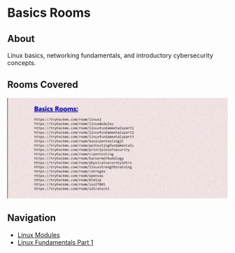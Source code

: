 # Basics Rooms

## About
Linux basics, networking fundamentals, and introductory cybersecurity concepts.

## Rooms Covered
![Rooms List](./rooms-list.png)

## Navigation
- [Linux Modules](./linux-modules.md)
- [Linux Fundamentals Part 1](./linux-fundamentals-part-1.md)
